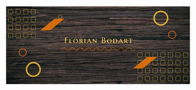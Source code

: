 ![Cover](https://github.com/BodartFlorian/BodartFlorian/blob/main/img/header.png)
<!--  * * *
 <br> -->
 

<!-- [![trophy](https://github-profile-trophy.vercel.app/?username=BodartFlorian&theme=matrix)](https://github.com/BodartFlorian/github-profile-trophy) -->


<!--
- 🔭 I’m currently working on ...
- 🌱 I’m currently learning ...
- 👯 I’m looking to collaborate on ...
- 🤔 I’m looking for help with ...
- 💬 Ask me about ...
- 📫 How to reach me: ...
- 😄 Pronouns: ...
- ⚡ Fun fact: ...
-->
